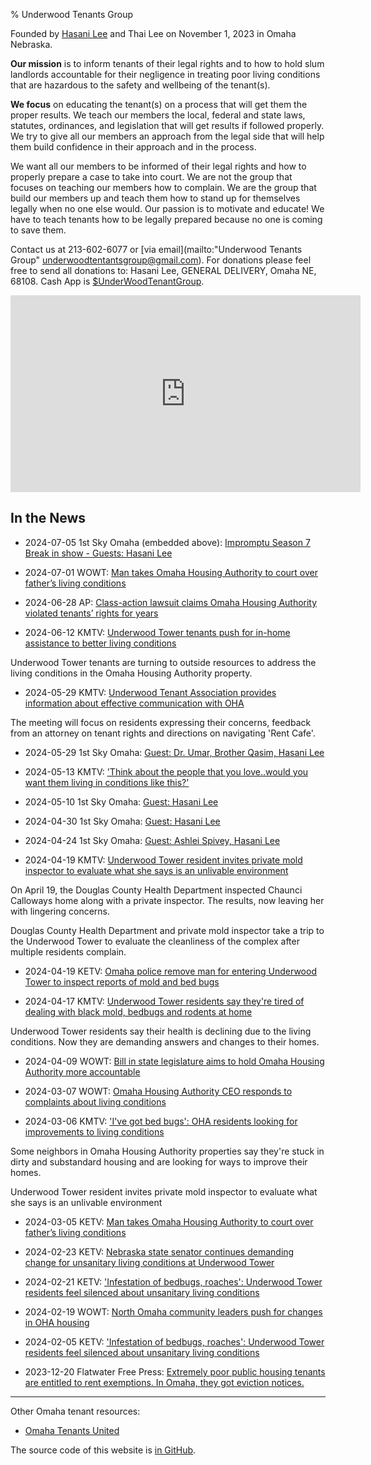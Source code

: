 % Underwood Tenants Group

Founded by [Hasani Lee](https://www.youtube.com/watch?v=lNJRnupZ_G0)
and Thai Lee on November 1, 2023 in Omaha Nebraska.

**Our mission** is to inform tenants of their legal rights and to how to
hold slum landlords accountable for their negligence in treating poor living
conditions that are hazardous to the safety and wellbeing of the
tenant(s).

**We focus** on educating the tenant(s) on a process that will get them the
proper results. We teach our members the local, federal and state laws,
statutes, ordinances, and legislation that will get results if followed
properly. We try to give all our members an approach from the legal side
that will help them build confidence in their approach and in the
process.

We want all our members to be informed of their legal rights and how to
properly prepare a case to take into court. We are not the group that
focuses on teaching our members how to complain. We are the group
that build our members up and teach them how to stand up for
themselves legally when no one else would. Our passion is to motivate
and educate! We have to teach tenants how to be legally prepared
because no one is coming to save them.

Contact us at 213-602-6077 or [via email](mailto:"Underwood Tenants Group" <underwoodtentantsgroup@gmail.com>).
For donations please feel free to send all donations to: Hasani Lee, GENERAL DELIVERY, Omaha NE, 68108. Cash App is [\$UnderWoodTenantGroup](https://cash.app/$UnderWoodTenantGroup).

<iframe width="560" height="315" src="https://www.youtube.com/embed/qLsBpE8mpqw?start=375" title="YouTube video player" frameborder="0" allow="accelerometer; autoplay; clipboard-write; encrypted-media; gyroscope; picture-in-picture; web-share" referrerpolicy="strict-origin-when-cross-origin" allowfullscreen></iframe>


## In the News

* 2024-07-05 1st Sky Omaha (embedded above): [Impromptu Season 7 Break in show - Guests: Hasani Lee](https://www.youtube.com/watch?v=qLsBpE8mpqw&t=375s)

* 2024-07-01 WOWT: [Man takes Omaha Housing Authority to court over father’s living conditions](https://www.msn.com/en-us/money/realestate/man-takes-omaha-housing-authority-to-court-over-father-s-living-conditions/ar-BB1peImo?ocid=socialshare)

* 2024-06-28 AP: [Class-action lawsuit claims Omaha Housing Authority violated tenants’ rights for years](https://www.msn.com/en-us/money/companies/class-action-lawsuit-claims-omaha-housing-authority-violated-tenants-rights-for-years/ar-BB1p5fiw?ocid=socialshare)

* 2024-06-12 KMTV: [Underwood Tower tenants push for in-home assistance to better living conditions](https://www.3newsnow.com/north-omaha/underwood-tower-tenants-push-for-in-home-assistance-to-better-living-conditions)

Underwood Tower tenants are turning to outside resources to address the living conditions in the Omaha Housing Authority property.

* 2024-05-29 KMTV: [Underwood Tenant Association provides information about effective communication with OHA](https://www.3newsnow.com/north-omaha/underwood-tenant-association-provides-information-about-effective-communication-with-oha)

The meeting will focus on residents expressing their concerns, feedback from an attorney on tenant rights and directions on navigating 'Rent Cafe'.

* 2024-05-29 1st Sky Omaha: [Guest: Dr. Umar, Brother Qasim, Hasani Lee](https://www.youtube.com/live/0E8l0YzP_r4?t=2283)

* 2024-05-13 KMTV: ['Think about the people that you love..would you want them living in conditions like this?'](https://www.3newsnow.com/north-omaha/think-about-the-people-that-you-love-would-you-want-them-living-in-conditions-like-this)

* 2024-05-10 1st Sky Omaha: [Guest: Hasani Lee](https://www.youtube.com/live/Eu5WpQH0kMc?t=2835s)

* 2024-04-30 1st Sky Omaha: [Guest: Hasani Lee](https://www.youtube.com/shorts/3nmD6md_0kk)

* 2024-04-24 1st Sky Omaha: [Guest: Ashlei Spivey, Hasani Lee](https://www.youtube.com/live/lluWDbZmolo?t=4620)

* 2024-04-19 KMTV: [Underwood Tower resident invites private mold inspector to evaluate what she says is an unlivable environment](https://www.3newsnow.com/north-omaha/underwood-tower-resident-invites-private-mold-inspector-to-evaluate-what-she-says-is-an-unlivable-environment)

On April 19, the Douglas County Health Department inspected Chaunci Calloways home along with a private inspector. The results, now leaving her with lingering concerns.

Douglas County Health Department and private mold inspector take a trip to the Underwood Tower to evaluate the cleanliness of the complex after multiple residents complain.

* 2024-04-19 KETV: [Omaha police remove man for entering Underwood Tower to inspect reports of mold and bed bugs](https://www.ketv.com/article/omaha-police-remove-man-for-entering-underwood-tower-to-inspect/60552340)

* 2024-04-17 KMTV: [Underwood Tower residents say they're tired of dealing with black mold, bedbugs and rodents at home](https://www.3newsnow.com/north-omaha/underwood-tower-residents-say-their-tired-of-dealing-with-black-mold-bed-bugs-and-rodents-at-home)

Underwood Tower residents say their health is declining due to the living conditions. Now they are demanding answers and changes to their homes.

* 2024-04-09 WOWT: [Bill in state legislature aims to hold Omaha Housing Authority more accountable](https://youtu.be/rUW9XSxVZLQ)

* 2024-03-07 WOWT: [Omaha Housing Authority CEO responds to complaints about living conditions](https://www.wowt.com/2024/03/07/omaha-housing-authority-ceo-responds-complaints-about-living-conditions/)

* 2024-03-06 KMTV: ['I've got bed bugs': OHA residents looking for improvements to living conditions](https://www.3newsnow.com/news/local-news/ive-got-bed-bugs-oha-residents-looking-for-improvements-to-living-conditions)

Some neighbors in Omaha Housing Authority properties say they're stuck in dirty and substandard housing and are looking for ways to improve their homes.

Underwood Tower resident invites private mold inspector to evaluate what she says is an unlivable environment 

* 2024-03-05 KETV: [Man takes Omaha Housing Authority to court over father’s living conditions](https://youtu.be/s_z0HSDqMZM)

* 2024-02-23 KETV: [Nebraska state senator continues demanding change for unsanitary living conditions at Underwood Tower](https://www.ketv.com/article/nebraska-state-senator-demands-change-unsanitary-living-conditions-underwood-tower/46934576)

* 2024-02-21 KETV: ['Infestation of bedbugs, roaches': Underwood Tower residents feel silenced about unsanitary living conditions](https://www.ketv.com/article/omaha-community-advocates-raise-awareness-about-living-conditions-at-underwood-tower/46891051)

* 2024-02-19 WOWT: [North Omaha community leaders push for changes in OHA housing](https://www.wowt.com/2024/02/19/north-omaha-community-leaders-push-changes-oha-housing/)

* 2024-02-05 KETV: ['Infestation of bedbugs, roaches': Underwood Tower residents feel silenced about unsanitary living conditions](https://www.ketv.com/article/infestation-of-bedbugs-roaches-underwood-tower-residents-feel-silenced-about-unsanitary-living-conditions/46636178)

* 2023-12-20 Flatwater Free Press: [Extremely poor public housing tenants are entitled to rent exemptions. In Omaha, they got eviction notices.](https://flatwaterfreepress.org/extremely-poor-public-housing-tenants-are-entitled-to-rent-exemptions-in-omaha-they-got-eviction-notices/)

---

Other Omaha tenant resources:

* [Omaha Tenants United](https://omahatenantsunited.wordpress.com/)

The source code of this website is [in GitHub](https://github.com/jhannah-netlify/underwoodtenants.org).

